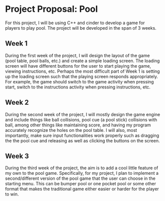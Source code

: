 # Project Proposal: Pool

For this project, I will be using C++ and cinder to develop a game for players to play pool. The project will be
developed in the span of 3 weeks.

## Week 1

During the first week of the project, I will design the layout of the game (pool table, pool balls, etc.) and create a
simple loading screen. The loading screen will have different buttons for the user to start playing the game, viewing
instructions, etc. Perhaps the most difficult part of Week 1 is setting up the loading screen such that the playing
screen responds appropriately. For example, the game should switch to the game activity when pressing start, switch to
the instructions activity when pressing instructions, etc.

## Week 2

During the second week of the project, I will mostly design the game engine and include things like ball collisions,
pool cue (a pool stick)
collisions with ball, among other things like maintaining score, and having my program accurately recognize the holes on
the pool table. I will also, most importantly, make sure input functionalities work properly such as dragging the the
pool cue and releasing as well as clicking the buttons on the screen.

## Week 3

During the third week of the project, the aim is to add a cool little feature of my own to the pool game. Specifically,
for my project, I plan to implement a second/different version of the pool game that the user can choose in the starting
menu. This can be bumper pool or one pocket pool or some other format that makes the traditional game either easier or
harder for the player to win.